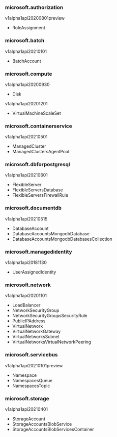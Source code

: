 ### microsoft.authorization

v1alpha1api20200801preview

- RoleAssignment

### microsoft.batch

v1alpha1api20210101

- BatchAccount

### microsoft.compute

v1alpha1api20200930

- Disk

v1alpha1api20201201

- VirtualMachineScaleSet

### microsoft.containerservice

v1alpha1api20210501

- ManagedCluster
- ManagedClustersAgentPool

### microsoft.dbforpostgresql

v1alpha1api20210601

- FlexibleServer
- FlexibleServersDatabase
- FlexibleServersFirewallRule

### microsoft.documentdb

v1alpha1api20210515

- DatabaseAccount
- DatabaseAccountsMongodbDatabase
- DatabaseAccountsMongodbDatabasesCollection

### microsoft.managedidentity

v1alpha1api20181130

- UserAssignedIdentity

### microsoft.network

v1alpha1api20201101

- LoadBalancer
- NetworkSecurityGroup
- NetworkSecurityGroupsSecurityRule
- PublicIPAddress
- VirtualNetwork
- VirtualNetworkGateway
- VirtualNetworksSubnet
- VirtualNetworksVirtualNetworkPeering

### microsoft.servicebus

v1alpha1api20210101preview

- Namespace
- NamespacesQueue
- NamespacesTopic

### microsoft.storage

v1alpha1api20210401

- StorageAccount
- StorageAccountsBlobService
- StorageAccountsBlobServicesContainer

